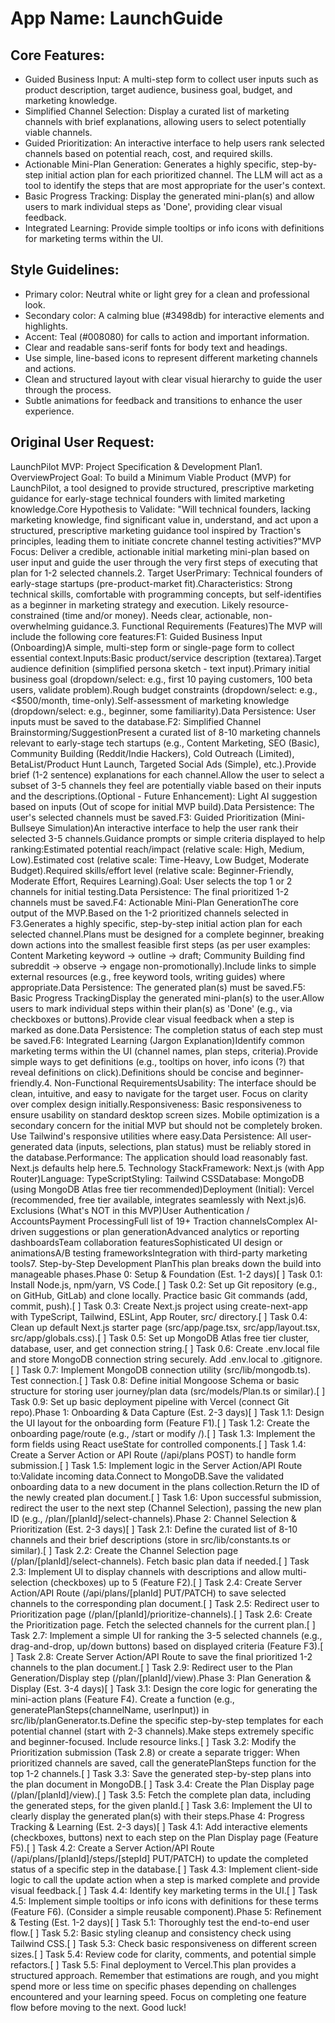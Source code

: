 # **App Name**: LaunchGuide

## Core Features:

- Guided Business Input: A multi-step form to collect user inputs such as product description, target audience, business goal, budget, and marketing knowledge.
- Simplified Channel Selection: Display a curated list of marketing channels with brief explanations, allowing users to select potentially viable channels.
- Guided Prioritization: An interactive interface to help users rank selected channels based on potential reach, cost, and required skills.
- Actionable Mini-Plan Generation: Generates a highly specific, step-by-step initial action plan for each prioritized channel. The LLM will act as a tool to identify the steps that are most appropriate for the user's context.
- Basic Progress Tracking: Display the generated mini-plan(s) and allow users to mark individual steps as 'Done', providing clear visual feedback.
- Integrated Learning: Provide simple tooltips or info icons with definitions for marketing terms within the UI.

## Style Guidelines:

- Primary color: Neutral white or light grey for a clean and professional look.
- Secondary color: A calming blue (#3498db) for interactive elements and highlights.
- Accent: Teal (#008080) for calls to action and important information.
- Clear and readable sans-serif fonts for body text and headings.
- Use simple, line-based icons to represent different marketing channels and actions.
- Clean and structured layout with clear visual hierarchy to guide the user through the process.
- Subtle animations for feedback and transitions to enhance the user experience.

## Original User Request:
LaunchPilot MVP: Project Specification & Development Plan1. OverviewProject Goal: To build a Minimum Viable Product (MVP) for LaunchPilot, a tool designed to provide structured, prescriptive marketing guidance for early-stage technical founders with limited marketing knowledge.Core Hypothesis to Validate: "Will technical founders, lacking marketing knowledge, find significant value in, understand, and act upon a structured, prescriptive marketing guidance tool inspired by Traction's principles, leading them to initiate concrete channel testing activities?"MVP Focus: Deliver a credible, actionable initial marketing mini-plan based on user input and guide the user through the very first steps of executing that plan for 1-2 selected channels.2. Target UserPrimary: Technical founders of early-stage startups (pre-product-market fit).Characteristics: Strong technical skills, comfortable with programming concepts, but self-identifies as a beginner in marketing strategy and execution. Likely resource-constrained (time and/or money). Needs clear, actionable, non-overwhelming guidance.3. Functional Requirements (Features)The MVP will include the following core features:F1: Guided Business Input (Onboarding)A simple, multi-step form or single-page form to collect essential context.Inputs:Basic product/service description (textarea).Target audience definition (simplified persona sketch - text input).Primary initial business goal (dropdown/select: e.g., first 10 paying customers, 100 beta users, validate problem).Rough budget constraints (dropdown/select: e.g., <$500/month, time-only).Self-assessment of marketing knowledge (dropdown/select: e.g., beginner, some familiarity).Data Persistence: User inputs must be saved to the database.F2: Simplified Channel Brainstorming/SuggestionPresent a curated list of 8-10 marketing channels relevant to early-stage tech startups (e.g., Content Marketing, SEO (Basic), Community Building (Reddit/Indie Hackers), Cold Outreach (Limited), BetaList/Product Hunt Launch, Targeted Social Ads (Simple), etc.).Provide brief (1-2 sentence) explanations for each channel.Allow the user to select a subset of 3-5 channels they feel are potentially viable based on their inputs and the descriptions.(Optional - Future Enhancement): Light AI suggestion based on inputs (Out of scope for initial MVP build).Data Persistence: The user's selected channels must be saved.F3: Guided Prioritization (Mini-Bullseye Simulation)An interactive interface to help the user rank their selected 3-5 channels.Guidance prompts or simple criteria displayed to help ranking:Estimated potential reach/impact (relative scale: High, Medium, Low).Estimated cost (relative scale: Time-Heavy, Low Budget, Moderate Budget).Required skills/effort level (relative scale: Beginner-Friendly, Moderate Effort, Requires Learning).Goal: User selects the top 1 or 2 channels for initial testing.Data Persistence: The final prioritized 1-2 channels must be saved.F4: Actionable Mini-Plan GenerationThe core output of the MVP.Based on the 1-2 prioritized channels selected in F3.Generates a highly specific, step-by-step initial action plan for each selected channel.Plans must be designed for a complete beginner, breaking down actions into the smallest feasible first steps (as per user examples: Content Marketing keyword -> outline -> draft; Community Building find subreddit -> observe -> engage non-promotionally).Include links to simple external resources (e.g., free keyword tools, writing guides) where appropriate.Data Persistence: The generated plan(s) must be saved.F5: Basic Progress TrackingDisplay the generated mini-plan(s) to the user.Allow users to mark individual steps within their plan(s) as 'Done' (e.g., via checkboxes or buttons).Provide clear visual feedback when a step is marked as done.Data Persistence: The completion status of each step must be saved.F6: Integrated Learning (Jargon Explanation)Identify common marketing terms within the UI (channel names, plan steps, criteria).Provide simple ways to get definitions (e.g., tooltips on hover, info icons (?) that reveal definitions on click).Definitions should be concise and beginner-friendly.4. Non-Functional RequirementsUsability: The interface should be clean, intuitive, and easy to navigate for the target user. Focus on clarity over complex design initially.Responsiveness: Basic responsiveness to ensure usability on standard desktop screen sizes. Mobile optimization is a secondary concern for the initial MVP but should not be completely broken. Use Tailwind's responsive utilities where easy.Data Persistence: All user-generated data (inputs, selections, plan status) must be reliably stored in the database.Performance: The application should load reasonably fast. Next.js defaults help here.5. Technology StackFramework: Next.js (with App Router)Language: TypeScriptStyling: Tailwind CSSDatabase: MongoDB (using MongoDB Atlas free tier recommended)Deployment (Initial): Vercel (recommended, free tier available, integrates seamlessly with Next.js)6. Exclusions (What's NOT in this MVP)User Authentication / AccountsPayment ProcessingFull list of 19+ Traction channelsComplex AI-driven suggestions or plan generationAdvanced analytics or reporting dashboardsTeam collaboration featuresSophisticated UI design or animationsA/B testing frameworksIntegration with third-party marketing tools7. Step-by-Step Development PlanThis plan breaks down the build into manageable phases.Phase 0: Setup & Foundation (Est. 1-2 days)[ ] Task 0.1: Install Node.js, npm/yarn, VS Code.[ ] Task 0.2: Set up Git repository (e.g., on GitHub, GitLab) and clone locally. Practice basic Git commands (add, commit, push).[ ] Task 0.3: Create Next.js project using create-next-app with TypeScript, Tailwind, ESLint, App Router, src/ directory.[ ] Task 0.4: Clean up default Next.js starter page (src/app/page.tsx, src/app/layout.tsx, src/app/globals.css).[ ] Task 0.5: Set up MongoDB Atlas free tier cluster, database, user, and get connection string.[ ] Task 0.6: Create .env.local file and store MongoDB connection string securely. Add .env.local to .gitignore.[ ] Task 0.7: Implement MongoDB connection utility (src/lib/mongodb.ts). Test connection.[ ] Task 0.8: Define initial Mongoose Schema or basic structure for storing user journey/plan data (src/models/Plan.ts or similar).[ ] Task 0.9: Set up basic deployment pipeline with Vercel (connect Git repo).Phase 1: Onboarding & Data Capture (Est. 2-3 days)[ ] Task 1.1: Design the UI layout for the onboarding form (Feature F1).[ ] Task 1.2: Create the onboarding page/route (e.g., /start or modify /).[ ] Task 1.3: Implement the form fields using React useState for controlled components.[ ] Task 1.4: Create a Server Action or API Route (/api/plans POST) to handle form submission.[ ] Task 1.5: Implement logic in the Server Action/API Route to:Validate incoming data.Connect to MongoDB.Save the validated onboarding data to a new document in the plans collection.Return the ID of the newly created plan document.[ ] Task 1.6: Upon successful submission, redirect the user to the next step (Channel Selection), passing the new plan ID (e.g., /plan/[planId]/select-channels).Phase 2: Channel Selection & Prioritization (Est. 2-3 days)[ ] Task 2.1: Define the curated list of 8-10 channels and their brief descriptions (store in src/lib/constants.ts or similar).[ ] Task 2.2: Create the Channel Selection page (/plan/[planId]/select-channels). Fetch basic plan data if needed.[ ] Task 2.3: Implement UI to display channels with descriptions and allow multi-selection (checkboxes) up to 5 (Feature F2).[ ] Task 2.4: Create Server Action/API Route (/api/plans/[planId] PUT/PATCH) to save selected channels to the corresponding plan document.[ ] Task 2.5: Redirect user to Prioritization page (/plan/[planId]/prioritize-channels).[ ] Task 2.6: Create the Prioritization page. Fetch the selected channels for the current plan.[ ] Task 2.7: Implement a simple UI for ranking the 3-5 selected channels (e.g., drag-and-drop, up/down buttons) based on displayed criteria (Feature F3).[ ] Task 2.8: Create Server Action/API Route to save the final prioritized 1-2 channels to the plan document.[ ] Task 2.9: Redirect user to the Plan Generation/Display step (/plan/[planId]/view).Phase 3: Plan Generation & Display (Est. 3-4 days)[ ] Task 3.1: Design the core logic for generating the mini-action plans (Feature F4). Create a function (e.g., generatePlanSteps(channelName, userInput)) in src/lib/planGenerator.ts.Define the specific step-by-step templates for each potential channel (start with 2-3 channels).Make steps extremely specific and beginner-focused. Include resource links.[ ] Task 3.2: Modify the Prioritization submission (Task 2.8) or create a separate trigger: When prioritized channels are saved, call the generatePlanSteps function for the top 1-2 channels.[ ] Task 3.3: Save the generated step-by-step plans into the plan document in MongoDB.[ ] Task 3.4: Create the Plan Display page (/plan/[planId]/view).[ ] Task 3.5: Fetch the complete plan data, including the generated steps, for the given planId.[ ] Task 3.6: Implement the UI to clearly display the generated plan(s) with their steps.Phase 4: Progress Tracking & Learning (Est. 2-3 days)[ ] Task 4.1: Add interactive elements (checkboxes, buttons) next to each step on the Plan Display page (Feature F5).[ ] Task 4.2: Create a Server Action/API Route (/api/plans/[planId]/steps/[stepId] PUT/PATCH) to update the completed status of a specific step in the database.[ ] Task 4.3: Implement client-side logic to call the update action when a step is marked complete and provide visual feedback.[ ] Task 4.4: Identify key marketing terms in the UI.[ ] Task 4.5: Implement simple tooltips or info icons with definitions for these terms (Feature F6). (Consider a simple reusable <Tooltip> component).Phase 5: Refinement & Testing (Est. 1-2 days)[ ] Task 5.1: Thoroughly test the end-to-end user flow.[ ] Task 5.2: Basic styling cleanup and consistency check using Tailwind CSS.[ ] Task 5.3: Check basic responsiveness on different screen sizes.[ ] Task 5.4: Review code for clarity, comments, and potential simple refactors.[ ] Task 5.5: Final deployment to Vercel.This plan provides a structured approach. Remember that estimations are rough, and you might spend more or less time on specific phases depending on challenges encountered and your learning speed. Focus on completing one feature flow before moving to the next. Good luck!
  
